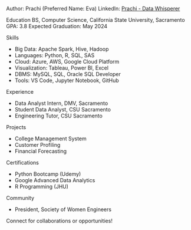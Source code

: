 
Author: Prachi (Preferred Name: Eva)
LinkedIn: [Prachi - Data Whisperer](https://www.linkedin.com/in/prachi-datawhisperer/)

Education
BS, Computer Science, California State University, Sacramento
GPA: 3.8
Expected Graduation: May 2024

Skills
- Big Data: Apache Spark, Hive, Hadoop
- Languages: Python, R, SQL, SAS
- Cloud: Azure, AWS, Google Cloud Platform
- Visualization: Tableau, Power BI, Excel
- DBMS: MySQL, SQL, Oracle SQL Developer
- Tools: VS Code, Jupyter Notebook, GitHub

Experience
- Data Analyst Intern, DMV, Sacramento
- Student Data Analyst, CSU Sacramento
- Engineering Tutor, CSU Sacramento

Projects
- College Management System
- Customer Profiling
- Financial Forecasting

Certifications
- Python Bootcamp (Udemy)
- Google Advanced Data Analytics
- R Programming (JHU)

Community
- President, Society of Women Engineers

Connect for collaborations or opportunities!
<!---
pprachi15/pprachi15 is a ✨ special ✨ repository because its `README.md` (this file) appears on your GitHub profile.
You can click the Preview link to take a look at your changes.
--->
